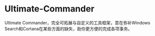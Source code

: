 # Ultimate-Commander
Ultimate Commander，完全可拓展与自定义的工具框架，意在弥补Windows Search和Cortana在某些方面的缺失，助你更方便的完成各项事务。
